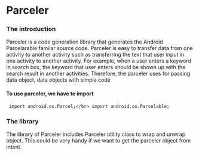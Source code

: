 # Parceler

### The introduction
Parceler is a code generation library that generates the Android Parcelarable familar source code. Parceler is easy to transfer data from one activity to another activity such as transferring the text that user input in one activity to another activity. For example, when a user enters a keyword in search box, the keyword that user enters should be shown up with the search result in another activities. Therefore, the parceler uses for passing data object, data objects with simple code 

#### To use parceler, we have to import
`
import android.os.Parcel;</br>
import android.os.Parcelable;`

### The library
The library of Parceler includes Parceler utility class to wrap and unwrap object. This could be very handy if we want to get the parceler object from intent.
